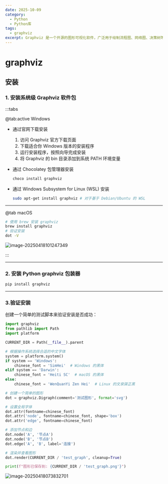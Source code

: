 ```yaml
---
date: 2025-10-09
category: 
  - Python
  - Python库
tags:
  - graphviz
excerpt: Graphviz 是一个开源的图形可视化软件，广泛用于绘制流程图、网络图、决策树等。它提供了一种简单的文本语言（DOT）来描述图形结构，并能够自动布局和渲染图形。
---
```


# graphviz

## 安装

### 1. 安装系统级 Graphviz 软件包

:::tabs

@tab:active Windows

- 通过官网下载安装

  1. 访问 Graphviz 官方下载页面
  2. 下载适合你 Windows 版本的安装程序
  3. 运行安装程序，按照向导完成安装
  4. 将 Graphviz 的 bin 目录添加到系统 PATH 环境变量

- 通过 Chocolatey 包管理器安装

  ```powershell
  choco install graphviz
  ```

- 通过 Windows Subsystem for Linux (WSL) 安装

  ```bash
  sudo apt-get install graphviz # 对于基于 Debian/Ubuntu 的 WSL
  ```

---

@tab macOS

```bash
# 使用 brew 安装 graphviz
brew install graphviz
# 验证安装
dot -V
```

![image-20250418101247349](http://cdn.ayusummer233.top/DailyNotes/202504181012698.png)

:::

---

### 2. 安装 Python graphviz 包装器

```powershell
pip install graphviz
```

---

### 3.验证安装

创建一个简单的测试脚本来验证安装是否成功：

```python
import graphviz
from pathlib import Path
import platform

CURRENT_DIR = Path(__file__).parent

# 根据操作系统选择合适的中文字体
system = platform.system()
if system == 'Windows':
    chinese_font = 'SimHei'  # Windows 的黑体
elif system == 'Darwin':
    chinese_font = 'Heiti SC'  # macOS 的黑体
else:
    chinese_font = 'WenQuanYi Zen Hei'  # Linux 的文泉驿正黑

# 创建一个简单的图形
dot = graphviz.Digraph(comment='测试图形', format='svg')

# 设置全局字体
dot.attr(fontname=chinese_font)
dot.attr('node', fontname=chinese_font, shape='box')
dot.attr('edge', fontname=chinese_font)

# 添加节点和边
dot.node('A', '节点A')
dot.node('B', '节点B')
dot.edge('A', 'B', label='连接')

# 渲染并查看图形
dot.render(CURRENT_DIR / 'test_graph', cleanup=True)

print(f"图形已保存到: {CURRENT_DIR / 'test_graph.png'}")
```

![image-20250418073832701](http://cdn.ayusummer233.top/DailyNotes/202504180755780.png)